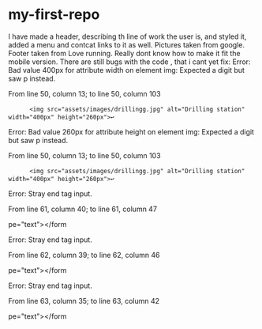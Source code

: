 # my-first-repo
I have made a header, describing th line of work the user is, and styled it, added a menu and contcat links to it as well.
Pictures taken from google.
Footer taken from Love running.
Really dont know how to make it fit the mobile version.
There are still bugs with the code , that i cant yet fix:
Error: Bad value 400px for attribute width on element img: Expected a digit but saw p instead.

From line 50, column 13; to line 50, column 103

          <img src="assets/images/drillingg.jpg" alt="Drilling station" width="400px" height="260px">↩     

Error: Bad value 260px for attribute height on element img: Expected a digit but saw p instead.

From line 50, column 13; to line 50, column 103

          <img src="assets/images/drillingg.jpg" alt="Drilling station" width="400px" height="260px">↩     

Error: Stray end tag input.

From line 61, column 40; to line 61, column 47

pe="text"></input></form

Error: Stray end tag input.

From line 62, column 39; to line 62, column 46

pe="text"></input></form

Error: Stray end tag input.

From line 63, column 35; to line 63, column 42

pe="text"></input></form